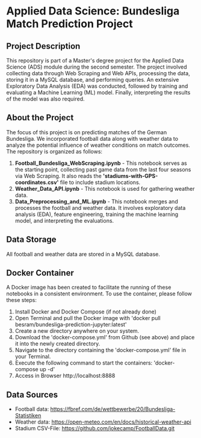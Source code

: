 # Applied Data Science: Bundesliga Match Prediction Project

## Project Description
This repository is part of a Master's degree project for the Applied Data Science (ADS) module during the second semester. The project involved collecting data through Web Scraping and Web APIs, processing the data, storing it in a MySQL database, and performing queries. An extensive Exploratory Data Analysis (EDA) was conducted, followed by training and evaluating a Machine Learning (ML) model. Finally, interpreting the results of the model was also required.

## About the Project
The focus of this project is on predicting matches of the German Bundesliga. We incorporated football data along with weather data to analyze the potential influence of weather conditions on match outcomes. The repository is organized as follows:
1. **Football_Bundesliga_WebScraping.ipynb** - This notebook serves as the starting point, collecting past game data from the last four seasons via Web Scraping. It also reads the **'stadiums-with-GPS-coordinates.csv'** file to include stadium locations.
2. **Weather_Data_API.ipynb** - This notebook is used for gathering weather data.
3. **Data_Preprocessing_and_ML.ipynb** - This notebook merges and processes the football and weather data. It involves exploratory data analysis (EDA), feature engineering, training the machine learning model, and interpreting the evaluations.

## Data Storage
All football and weather data are stored in a MySQL database.

## Docker Container
A Docker image has been created to facilitate the running of these notebooks in a consistent environment.
To use the container, please follow these steps:

1. Install Docker and Docker Compose (if not already done)
2. Open Terminal and pull the Docker image with 'docker pull besram/bundesliga-prediction-jupyter:latest'
3. Create a new directory anywhere on your system.
4. Download the 'docker-compose.yml' from Github (see above) and place it into the newly created directory.
5. Navigate to the directory containing the 'docker-compose.yml' file in your Terminal.
6. Execute the following command to start the containers: 'docker-compose up -d'
7. Access in Browser http://localhost:8888

## Data Sources
- Football data: https://fbref.com/de/wettbewerbe/20/Bundesliga-Statistiken
- Weather data: https://open-meteo.com/en/docs/historical-weather-api
- Stadium CSV-File: https://github.com/jokecamp/FootballData.git
